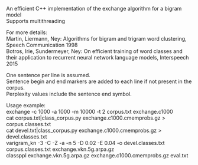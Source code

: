 An efficient C++ implementation of the exchange algorithm for a bigram model  
Supports multithreading  

For more details:  
Martin, Liermann, Ney: Algorithms for bigram and trigram word clustering, Speech Communication 1998  
Botros, Irie, Sundermeyer, Ney: On efficient training of word classes and their application to recurrent neural network language models, Interspeech 2015  

One sentence per line is assumed.  
Sentence begin and end markers are added to each line if not present in the corpus.   
Perplexity values include the sentence end symbol.   

Usage example:  
exchange -c 1000 -a 1000 -m 10000 -t 2 corpus.txt exchange.c1000  
cat corpus.txt|class_corpus.py exchange.c1000.cmemprobs.gz > corpus.classes.txt  
cat devel.txt|class_corpus.py exchange.c1000.cmemprobs.gz > devel.classes.txt  
varigram_kn -3 -C -Z -a -n 5 -D 0.02 -E 0.04 -o devel.classes.txt corpus.classes.txt exchange.vkn.5g.arpa.gz  
classppl exchange.vkn.5g.arpa.gz exchange.c1000.cmemprobs.gz eval.txt  

